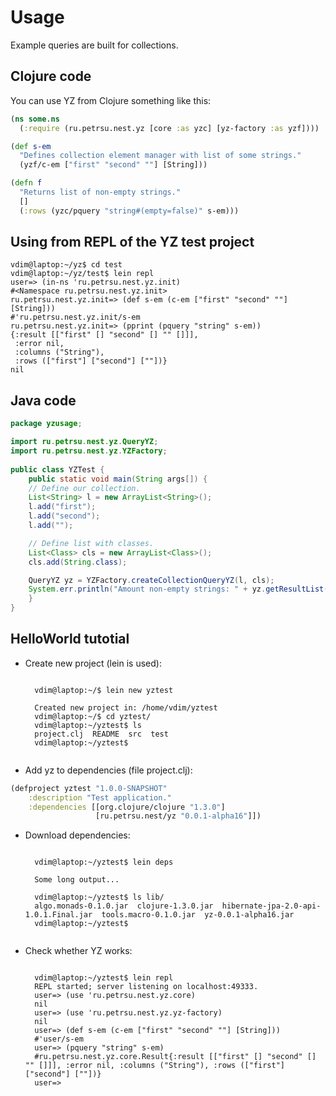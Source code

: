 # Usage
Example queries are built for collections.

## Clojure code
You can use YZ from Clojure something like this:

```clojure
(ns some.ns
  (:require (ru.petrsu.nest.yz [core :as yzc] [yz-factory :as yzf])))

(def s-em 
  "Defines collection element manager with list of some strings."
  (yzf/c-em ["first" "second" ""] [String]))

(defn f
  "Returns list of non-empty strings."
  []
  (:rows (yzc/pquery "string#(empty=false)" s-em)))
```


## Using from REPL of the YZ test project

	vdim@laptop:~/yz$ cd test
	vdim@laptop:~/yz/test$ lein repl
	user=> (in-ns 'ru.petrsu.nest.yz.init)
	#<Namespace ru.petrsu.nest.yz.init>
	ru.petrsu.nest.yz.init=> (def s-em (c-em ["first" "second" ""] [String]))
	#'ru.petrsu.nest.yz.init/s-em
	ru.petrsu.nest.yz.init=> (pprint (pquery "string" s-em))
	{:result [["first" [] "second" [] "" []]],
	 :error nil,
	 :columns ("String"),
	 :rows (["first"] ["second"] [""])}
	nil

## Java code

```java
package yzusage;

import ru.petrsu.nest.yz.QueryYZ;
import ru.petrsu.nest.yz.YZFactory;
	
public class YZTest {
    public static void main(String args[]) {
	// Define our collection.
	List<String> l = new ArrayList<String>();
	l.add("first");
	l.add("second");
	l.add("");

	// Define list with classes.
	List<Class> cls = new ArrayList<Class>();
	cls.add(String.class);

	QueryYZ yz = YZFactory.createCollectionQueryYZ(l, cls);
	System.err.println("Amount non-empty strings: " + yz.getResultList("string#(empty=false)").size());
    }
}
```


## HelloWorld tutotial

* Create new project (lein is used):
	<pre><code>
	vdim@laptop:~/$ lein new yztest

	Created new project in: /home/vdim/yztest
	vdim@laptop:~/$ cd yztest/
	vdim@laptop:~/yztest$ ls
	project.clj  README  src  test
	vdim@laptop:~/yztest$
	</code></pre>

* Add yz to dependencies (file project.clj):

```clojure
(defproject yztest "1.0.0-SNAPSHOT"
    :description "Test application."
    :dependencies [[org.clojure/clojure "1.3.0"]
                   [ru.petrsu.nest/yz "0.0.1-alpha16"]])
```
* Download dependencies:
	<pre><code>
	vdim@laptop:~/yztest$ lein deps

	Some long output...

	vdim@laptop:~/yztest$ ls lib/
	algo.monads-0.1.0.jar  clojure-1.3.0.jar  hibernate-jpa-2.0-api-1.0.1.Final.jar  tools.macro-0.1.0.jar  yz-0.0.1-alpha16.jar
	vdim@laptop:~/yztest$
	</code></pre>

* Check whether YZ works:

	<pre><code>
	vdim@laptop:~/yztest$ lein repl
	REPL started; server listening on localhost:49333.
	user=> (use 'ru.petrsu.nest.yz.core)
	nil
	user=> (use 'ru.petrsu.nest.yz.yz-factory)
	nil
	user=> (def s-em (c-em ["first" "second" ""] [String]))
	#'user/s-em
	user=> (pquery "string" s-em)
	#ru.petrsu.nest.yz.core.Result{:result [["first" [] "second" [] "" []]], :error nil, :columns ("String"), :rows (["first"] ["second"] [""])}
	user=>
	</code></pre>

